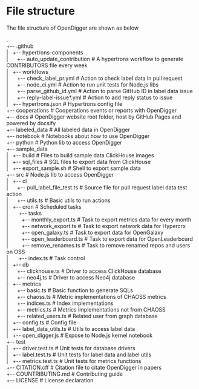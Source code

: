 # File structure

The file structure of OpenDigger are shown as below

.  
+-- .github  
|&nbsp;&nbsp;&nbsp;+-- hypertrons-components  
|&nbsp;&nbsp;&nbsp;&nbsp;&nbsp;&nbsp;+-- auto_update_contribution  # A hypertrons workflow to generate CONTRIBUTORS file every week  
|&nbsp;&nbsp;&nbsp;+-- workflows  
|&nbsp;&nbsp;&nbsp;&nbsp;&nbsp;&nbsp;+-- check_label_pr.yml  # Action to check label data in pull request  
|&nbsp;&nbsp;&nbsp;&nbsp;&nbsp;&nbsp;+-- node_ci.yml  # Action to run unit tests for Node.js libs  
|&nbsp;&nbsp;&nbsp;&nbsp;&nbsp;&nbsp;+-- parse_github_id.yml  # Action to parse GitHub ID in label data issue  
|&nbsp;&nbsp;&nbsp;&nbsp;&nbsp;&nbsp;+-- reply-label-issue*.yml  # Action to add reply status to issue  
|&nbsp;&nbsp;&nbsp;+-- hypertrons.json  # Hypertrons config file  
+-- cooperations  # Cooperations events or reports with OpenDigger  
+-- docs  # OpenDigger website root folder, host by GitHub Pages and powered by docsify  
+-- labeled_data  # All labeled data in OpenDigger  
+-- notebook  # Notebooks about how to use OpenDigger  
+-- python  # Python lib to access OpenDigger  
+-- sample_data  
|&nbsp;&nbsp;&nbsp;+-- build  # Files to build sample data ClickHouse images  
|&nbsp;&nbsp;&nbsp;+-- sql_files  # SQL files to export data from ClickHouse  
|&nbsp;&nbsp;&nbsp;+-- export_sample.sh  # Shell to export sample data  
+-- src  # Node.js lib to access OpenDigger  
|&nbsp;&nbsp;&nbsp;+-- ci  
|&nbsp;&nbsp;&nbsp;&nbsp;&nbsp;&nbsp;+-- pull_label_file_test.ts  # Source file for pull request label data test action  
|&nbsp;&nbsp;&nbsp;&nbsp;&nbsp;&nbsp;+-- utils.ts  # Basic utils to run actions  
|&nbsp;&nbsp;&nbsp;+-- cron  # Scheduled tasks  
|&nbsp;&nbsp;&nbsp;&nbsp;&nbsp;&nbsp; +-- tasks  
|&nbsp;&nbsp;&nbsp;&nbsp;&nbsp;&nbsp;&nbsp;&nbsp;&nbsp;+-- monthly_export.ts  # Task to export metrics data for every month  
|&nbsp;&nbsp;&nbsp;&nbsp;&nbsp;&nbsp;&nbsp;&nbsp;&nbsp;+-- network_export.ts  # Task to export network data for Hypercrx  
|&nbsp;&nbsp;&nbsp;&nbsp;&nbsp;&nbsp;&nbsp;&nbsp;&nbsp;+-- open_galaxy.ts  # Task to export data for OpenGalaxy  
|&nbsp;&nbsp;&nbsp;&nbsp;&nbsp;&nbsp;&nbsp;&nbsp;&nbsp;+-- open_leaderboard.ts  # Task to export data for OpenLeaderboard  
|&nbsp;&nbsp;&nbsp;&nbsp;&nbsp;&nbsp;&nbsp;&nbsp;&nbsp;+-- remove_renames.ts  # Task to remove renamed repos and users on OSS  
|&nbsp;&nbsp;&nbsp;&nbsp;&nbsp;&nbsp; +-- index.ts  # Task control  
|&nbsp;&nbsp;&nbsp;+-- db  
|&nbsp;&nbsp;&nbsp;&nbsp;&nbsp;&nbsp;+-- clickhouse.ts  # Driver to access ClickHouse database  
|&nbsp;&nbsp;&nbsp;&nbsp;&nbsp;&nbsp;+-- neo4j.ts  # Driver to access Neo4j database  
|&nbsp;&nbsp;&nbsp;+-- metrics  
|&nbsp;&nbsp;&nbsp;&nbsp;&nbsp;&nbsp;+-- basic.ts  # Basic function to generate SQLs  
|&nbsp;&nbsp;&nbsp;&nbsp;&nbsp;&nbsp;+-- chaoss.ts  # Metric implementations of CHAOSS metrics  
|&nbsp;&nbsp;&nbsp;&nbsp;&nbsp;&nbsp;+-- indices.ts  # Index implementations  
|&nbsp;&nbsp;&nbsp;&nbsp;&nbsp;&nbsp;+-- metrics.ts  # Metrics implementations not from CHAOSS  
|&nbsp;&nbsp;&nbsp;&nbsp;&nbsp;&nbsp;+-- related_users.ts  # Related user from graph database  
|&nbsp;&nbsp;&nbsp;+-- config.ts  # Config file  
|&nbsp;&nbsp;&nbsp;+-- label_data_utils.ts  # Utils to access label data  
|&nbsp;&nbsp;&nbsp;+-- open_digger.js  # Expose to Node.js kernel notebook  
+-- test  
|&nbsp;&nbsp;&nbsp;+-- driver.test.ts  # Unit tests for database drivers  
|&nbsp;&nbsp;&nbsp;+-- label.test.ts  # Unit tests for label data and label utils  
|&nbsp;&nbsp;&nbsp;+-- metrics.test.ts  # Unit tests for metrics functions  
+-- CITATION.cff  # Citation file to citate OpenDigger in papers  
+-- COUNTRIBUTING.md  # Contributing guide  
+-- LICENSE  # License declaration  
